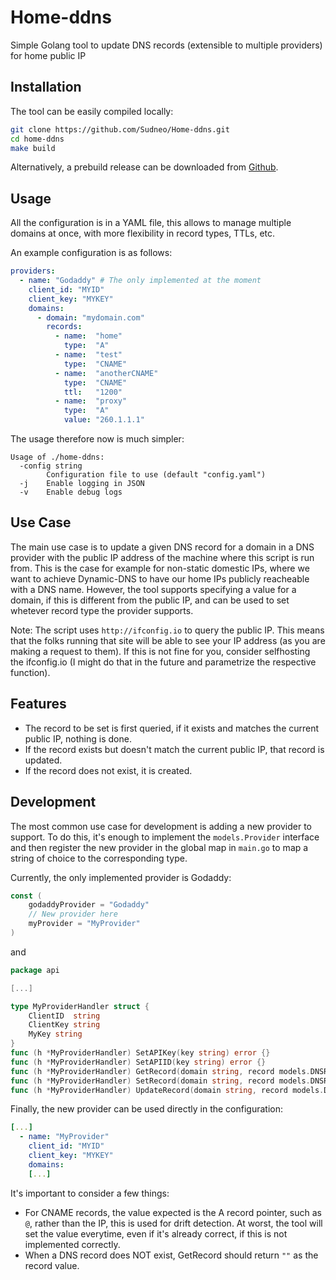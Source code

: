 # Home-ddns

Simple Golang tool to update DNS records (extensible to multiple providers) for home public IP 

## Installation

The tool can be easily compiled locally:

```bash
git clone https://github.com/Sudneo/Home-ddns.git
cd home-ddns
make build
```

Alternatively, a prebuild release can be downloaded from [Github](https://github.com/Sudneo/Home-ddns/releases).

## Usage 

All the configuration is in a YAML file, this allows to manage multiple domains at once, with more flexibility in record types, TTLs, etc.

An example configuration is as follows:

```yaml
providers:
  - name: "Godaddy" # The only implemented at the moment
    client_id: "MYID" 
    client_key: "MYKEY"
    domains:
      - domain: "mydomain.com"
        records:
          - name:  "home"
            type:  "A"
          - name:  "test"
            type:  "CNAME"
          - name:  "anotherCNAME"
            type:  "CNAME"
            ttl:   "1200"
          - name:  "proxy"
            type:  "A"
            value: "260.1.1.1"
```

The usage therefore now is much simpler:

```
Usage of ./home-ddns:
  -config string
        Configuration file to use (default "config.yaml")
  -j    Enable logging in JSON
  -v    Enable debug logs
```
        
## Use Case

The main use case is to update a given DNS record for a domain in a DNS provider with the public IP address of the machine where this script is run from.
This is the case for example for non-static domestic IPs, where we want to achieve Dynamic-DNS to have our home IPs publicly reacheable with a DNS name.
However, the tool supports specifying a value for a domain, if this is different from the public IP, and can be used to set whetever record type the provider supports.

Note:
The script uses `http://ifconfig.io` to query the public IP. This means that the folks running that site will be able to see your IP address (as you are making a request to them). If this is not fine for you, consider selfhosting the ifconfig.io (I might do that in the future and parametrize the respective function).

## Features

* The record to be set is first queried, if it exists and matches the current public IP, nothing is done.
* If the record exists but doesn't match the current public IP, that record is updated.
* If the record does not exist, it is created.

## Development

The most common use case for development is adding a new provider to support.
To do this, it's enough to implement the `models.Provider` interface and then register the new provider in the global map in `main.go` to map a string of choice to the corresponding type.

Currently, the only implemented provider is Godaddy:

```go
const (
	godaddyProvider = "Godaddy"
	// New provider here
	myProvider = "MyProvider"
)
```

and 

```go
package api

[...]

type MyProviderHandler struct {
	ClientID  string
	ClientKey string
	MyKey string
}
func (h *MyProviderHandler) SetAPIKey(key string) error {}
func (h *MyProviderHandler) SetAPIID(key string) error {}
func (h *MyProviderHandler) GetRecord(domain string, record models.DNSRecord) (dnsRecord models.DNSRecord, err error) {}
func (h *MyProviderHandler) SetRecord(domain string, record models.DNSRecord) (err error) {}
func (h *MyProviderHandler) UpdateRecord(domain string, record models.DNSRecord) (err error) {}
```

Finally, the new provider can be used directly in the configuration:

```yaml
[...]
  - name: "MyProvider"
    client_id: "MYID" 
    client_key: "MYKEY"
    domains:
    [...]
```

It's important to consider a few things:

* For CNAME records, the value expected is the A record pointer, such as `@`, rather than the IP, this is used for drift detection. At worst, the tool will set the value everytime, even if it's already correct, if this is not implemented correctly.
* When a DNS record does NOT exist, GetRecord should return `""` as the record value.

